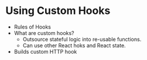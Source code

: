 # Using Custom Hooks

- Rules of Hooks
- What are custom hooks?
  - Outsource stateful logic into re-usable functions.
  - Can use other React hoks and React state.
- Builds custom HTTP hook
